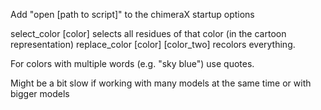 Add "open [path to script]" to the chimeraX startup options

select_color [color] selects all residues of that color (in the cartoon representation)
replace_color [color] [color_two] recolors everything.

For colors with multiple words (e.g. "sky blue") use quotes.

Might be a bit slow if working with many models at the same time or with bigger models
